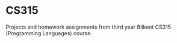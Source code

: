 # CS315
Projects and homework assignments from third year Bilkent CS315 (Programming Languages) course.
